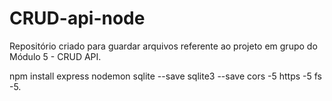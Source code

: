 # CRUD-api-node
Repositório criado para guardar arquivos referente ao projeto em grupo do Módulo 5 - CRUD API.

npm install express nodemon sqlite --save sqlite3 --save cors -5 https -5 fs -5.

